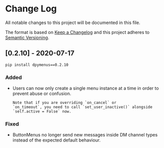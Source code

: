 
# Change Log
All notable changes to this project will be documented in this file.
 
The format is based on [Keep a Changelog](http://keepachangelog.com/)
and this project adheres to [Semantic Versioning](http://semver.org/).
 
## [0.2.10] - 2020-07-17
  
`pip install dpymenus==0.2.10`
 
### Added
- Users can now only create a single menu instance at a time in order to 
prevent abuse or confusion. 

      Note that if you are overriding `on_cancel` or
      `on_timeout`, you need to call `set_user_inactive()` alongside 
      `self.active = False` now.
 
### Fixed
 
- ButtonMenus no longer send new messages inside DM channel types instead
of the expected default behaviour.
